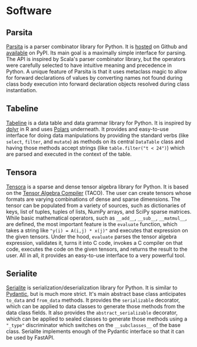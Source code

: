 # Software

## Parsita

[Parsita](https://parsita.drhagen.com/) is a parser combinator library for Python. It is [hosted](https://github.com/drhagen/parsita) on Github and [available](https://pypi.python.org/pypi/parsita) on PyPI. Its main goal is a maximally simple interface for parsing. The API is inspired by Scala's parser combinator library, but the operators were carefully selected to have intuitive meaning and precedence in Python. A unique feature of Parsita is that it uses metaclass magic to allow for forward declarations of values by converting names not found during class body execution into forward declaration objects resolved during class instantiation.

## Tabeline

[Tabeline](https://tabeline.drhagen.com/) is a data table and data grammar library for Python. It is inspired by [dplyr](https://dplyr.tidyverse.org/) in R and uses [Polars](https://pola-rs.github.io/polars-book/user-guide/index.html) underneath. It provides and easy-to-use interface for doing data manipulations by providing the standard verbs (like `select`, `filter`, and `mutate`) as methods on its central `DataTable` class and having those methods accept strings (like `table.filter("t < 24")`) which are parsed and executed in the context of the table.

## Tensora

[Tensora](https://tensora.drhagen.com/) is a sparse and dense tensor algebra library for Python. It is based on the [Tensor Algebra Compiler](http://tensor-compiler.org/) (TACO). The user can create tensors whose formats are varying combinations of dense and sparse dimensions. The tensor can be populated from a variety of sources, such as dictionaries of keys, list of tuples, tuples of lists, NumPy arrays, and SciPy sparse matrices. While basic mathematical operators, such as `__add__`, `__sub__`, `__matmul__`, are defined, the most important feature is the `evaluate` function, which takes a string like `"y(i) = A(i,j) * x(j)"` and executes that expression on the given tensors. Under the hood, `evaluate` parses the tensor algebra expression, validates it, turns it into C code, invokes a C compiler on that code, executes the code on the given tensors, and returns the result to the user. All in all, it provides an easy-to-use interface to a very powerful tool.

## Serialite

[Serialite](https://github.com/drhagen/serialite) is serialization/deserialization library for Python. It is similar to [Pydantic](https://pydantic-docs.helpmanual.io/), but is much more strict. It's main abstract base class anticipates `to_data` and `from_data` methods. It provides the `serializable` decorator, which can be applied to data classes to generate those methods from the data class fields. It also provides the `abstract_serializable` decorator, which can be applied to sealed classes to generate those methods using a `"_type"` discriminator which switches on the `__subclasses__` of the base class. Serialite implements enough of the Pydantic interface so that it can be used by FastAPI.

